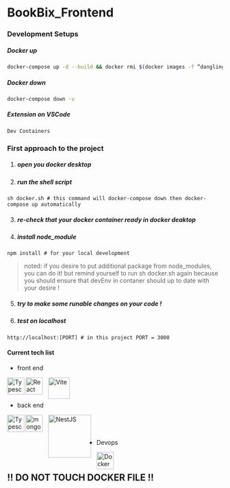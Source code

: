 # BookBix_Frontend

### Development Setups

##### Docker up

```bash
docker-compose up -d --build && docker rmi $(docker images -f “dangling=true” -q)
```

##### Docker down

```bash
docker-compose down -v
```

##### Extension on VSCode 
```
Dev Containers
```

### First approach to the project
1. ##### open you docker desktop 
2. ##### run the shell script 
```
sh docker.sh # this command will docker-compose down then docker-compose up automatically
```
3. ##### re-check that your docker container ready in docker deaktop
4. ##### install node_module
```
npm install # for your local development 
```
> noted: if you desire to put additional package from node_modules, you can do it! but remind yourself to run sh docker.sh again because you should ensure that devEnv in contaner should up to date with your desire ! 

5. ##### try to make some runable changes on your code !
6. ##### test on localhost
```
http://localhost:[PORT] # in this project PORT = 3000
```

#### Current tech list

- front end
<img align="left" alt="Typescript" width="40px" src="https://cdn.cdnlogo.com/logos/t/96/typescript.svg"/> 
<img align="left" alt="React" width="40px" style="padding-right:10px;" src="https://cdn.cdnlogo.com/logos/r/63/react.svg" />
<img align="left" alt="Vite" width="50px" style="padding-right:10px;" src="https://user-images.githubusercontent.com/89622162/216382527-be11e41a-1ed5-4b52-9da5-d6fdf5c19d11.png" />
<br/>

#

- back end 
<img align="left" alt="Typescript" width="40px" src="https://cdn.cdnlogo.com/logos/t/96/typescript.svg"/> 
<img align="left" alt="mongoDB" width="40px" style="padding-right:10px;" src="https://cdn.jsdelivr.net/gh/devicons/devicon/icons/mongodb/mongodb-original-wordmark.svg" />         
<img align="left" alt="NestJS" width="100px" style="padding-right:10px;" src="https://www.vectorlogo.zone/logos/nestjs/nestjs-ar21.svg" />
<br/>

#

- Devops 
<img align="left" alt="Docker" width="40px" style="padding-right:10px;" src="https://cdn.jsdelivr.net/gh/devicons/devicon/icons/docker/docker-original.svg" />
<br/>


## !! DO NOT TOUCH DOCKER FILE !!
